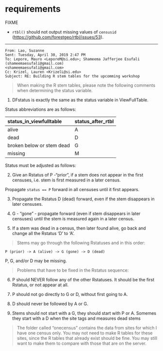 requirements
================

FIXME

  - `rtbl()` should not output missing values of `censusid`
    (<https://github.com/forestgeo/rtbl/issues/53>).

-----

    From: Lao, Suzanne
    Sent: Tuesday, April 30, 2019 2:47 PM
    To: Lepore, Mauro <LeporeM@si.edu>; Shameema Jafferjee Esufali (shameemaesufali@gmail.com)
    <shameemaesufali@gmail.com>
    Cc: Krizel, Lauren <KrizelL@si.edu>
    Subject: RE: Building R stem tables for the upcomming workshop

> When making the R stem tables, please note the following comments when
> determining the status variable.

1.  DFstatus is exactly the same as the status variable in
    ViewFullTable.

Status abbreviations are as follows:

| status\_in\_viewfulltable | status\_after\_rtbl |
| :------------------------ | :------------------ |
| alive                     | A                   |
| dead                      | D                   |
| broken below or stem dead | G                   |
| missing                   | M                   |

Status must be adjusted as follows:

2.  Give an Rstatus of P -“prior”, if a stem does not appear in the
    first censuses, i.e. stem is first measured in a later census.

Propagate `status == P` forward in all censuses until it first appears.

3.  Propagate the Rstatus D (dead) forward, even if the stem disappears
    in later censuses.

4.  G - “gone” - propagate forward (even if stem disappears in later
    censuses) until the stem is measured again in a later census.

5.  If a stem was dead in a census, then later found alive, go back and
    change all the Rstatus ‘D’ to ‘A’.

> Stems may go through the following Rstatuses and in this order:

`P (prior) -> A (alive) -> G (gone) -> D (dead)`

P, G, and/or D may be missing.

> Problems that have to be fixed in the Rstatus sequence:

6.  P should NEVER follow any of the other Rstatuses. It should be the
    first Rstatus, or not appear at all.

7.  P should not go directly to G or D, without first going to A.

8.  D should never be followed by A or G.

9.  Stems should not start with a G, they should start with P or A.
    Somemes they start with a D when the site tags and measures dead
    stems

> The folder called “onecensus” contains the data from sites for which I
> have one census only. You may not need to make R tables for these
> sites, since the R tables that already exist should be fine. You may
> still want to make them to compare with those that are on the server.

